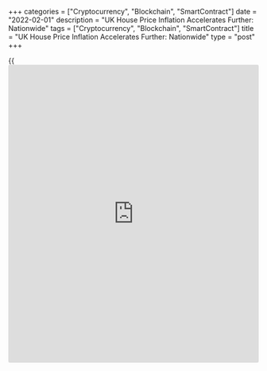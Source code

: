 +++
categories = ["Cryptocurrency", "Blockchain", "SmartContract"]
date = "2022-02-01"
description = "UK House Price Inflation Accelerates Further: Nationwide"
tags = ["Cryptocurrency", "Blockchain", "SmartContract"]
title = "UK House Price Inflation Accelerates Further: Nationwide"
type = "post"
+++

{{<iframe id="large-banner" src="https://www.bounty.group/#slide=28.0" width="100%" height="600" scrolling="no" style="border: 0px solid rgb(216, 221, 230); border-radius: 3px;">}}

UK house prices rose at a faster pace in January, marking the strongest
start to the year for 17 years, survey data from the Nationwide Building
Society showed Tuesday.

The house price index rose 11.2 percent year-on-year following a 10.4
percent increase in the previous month. Economists had forecast 10.8
percent gain.  
  
The rate of growth in house prices was the fastest since June last year.  
  
On a monthly basis, house price rose for a sixth month in a row, up 0.8
percent in January versus 1.0 percent in December. Economists had
expected a monthly growth of 0.6 percent.  
  
The average price of a UK home rose to GBP 255,556 from GBP 254,822 in
the previous month.  
  
"While the outlook remains uncertain, it is likely that the housing
market will slow this year," Nationwide Chief Economist Robert Gardner
said.

"House price growth has outstripped earnings growth by a wide margin
since the pandemic struck and, as a result, housing affordability has
become less favorable."

For comments and feedback [contact](https://www.playgroundfx.com/contact/): editorial@rtt[news](https://www.letsplayfx.com/blog/forex-news-website/).com

[Economic News][1]

 **What parts of the world are seeing the best (and worst) economic
performances lately? Click[here][2] to check out our [Econ Scorecard][2]
and find out! See up-to-the-moment [ranking](https://www.playgroundfx.com/blog/crypto-exchange-ranking/)s for the best and worst
performers in [GDP][2], [unemployment rate][3], [inflation][4] and much
more.**

   1. www.rtt[news](https://www.letsplayfx.com/blog/forex-news-website/).com/Content/EconomicNews.aspx
   2. www.rtt[news](https://www.letsplayfx.com/blog/forex-news-website/).com/economic-scorecard/world-rank/GDP/highest-performance.aspx
   3. www.rtt[news](https://www.letsplayfx.com/blog/forex-news-website/).com/economic-scorecard/world-rank/unemployment-rate/lowest-performance.aspx
   4. www.rtt[news](https://www.letsplayfx.com/blog/forex-news-website/).com/economic-scorecard/world-rank/CPI/highest-performance.aspx